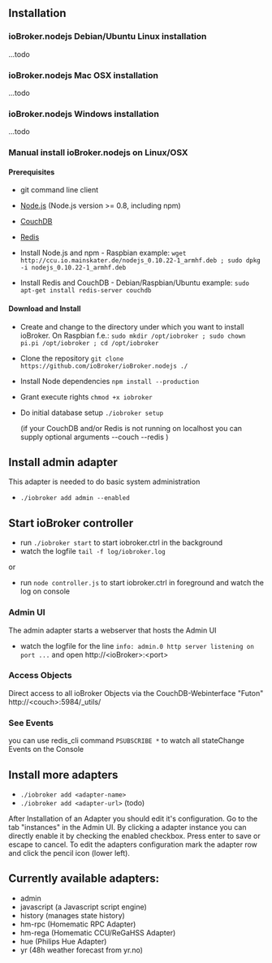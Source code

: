 ## Installation


### ioBroker.nodejs Debian/Ubuntu Linux installation

...todo

### ioBroker.nodejs Mac OSX installation

...todo

###  ioBroker.nodejs Windows installation

...todo

### Manual install ioBroker.nodejs on Linux/OSX

#### Prerequisites

* git command line client
* [Node.js](http://nodejs.org) (Node.js version >= 0.8, including npm)
* [CouchDB](http://couchdb.apache.org/)
* [Redis](http://redis.io/)


* Install Node.js and npm - Raspbian example: ```wget http://ccu.io.mainskater.de/nodejs_0.10.22-1_armhf.deb ; sudo dpkg -i nodejs_0.10.22-1_armhf.deb```
* Install Redis and CouchDB - Debian/Raspbian/Ubuntu example: ```sudo apt-get install redis-server couchdb```


#### Download and Install

* Create and change to the directory under which you want to install ioBroker. On Raspbian f.e.: ```sudo mkdir /opt/iobroker ; sudo chown pi.pi /opt/iobroker ; cd /opt/iobroker```
* Clone the repository ```git clone https://github.com/ioBroker/ioBroker.nodejs ./```
* Install Node dependencies ```npm install --production```
* Grant execute rights ```chmod +x iobroker```
* Do initial database setup ```./iobroker setup```

    (if your CouchDB and/or Redis is not running on localhost you can supply optional arguments --couch <host> --redis <host>)

## Install admin adapter

This adapter is needed to do basic system administration

*   ```./iobroker add admin --enabled```

## Start ioBroker controller

* run ```./iobroker start``` to start iobroker.ctrl in the background
* watch the logfile ```tail -f log/iobroker.log```

or

* run ```node controller.js``` to start iobroker.ctrl in foreground and watch the log on console


### Admin UI

The admin adapter starts a webserver that hosts the Admin UI

* watch the logfile for the line ```info: admin.0 http server listening on port ...``` and open http://&lt;ioBroker&gt;:&lt;port&gt;

### Access Objects

Direct access to all ioBroker Objects via the CouchDB-Webinterface "Futon" http://&lt;couch&gt;:5984/_utils/

### See Events

you can use redis_cli command ```PSUBSCRIBE *``` to watch all stateChange Events on the Console


## Install more adapters

* ```./iobroker add <adapter-name>```
* ```./iobroker add <adapter-url>``` (todo)

After Installation of an Adapter you should edit it's configuration. Go to the tab "instances" in the Admin UI.
By clicking a adapter instance you can directly enable it by checking the enabled checkbox. Press enter to save or escape
to cancel.
To edit the adapters configuration mark the adapter row and click the pencil icon (lower left).

## Currently available adapters:

* admin
* javascript (a Javascript script engine)
* history (manages state history)
* hm-rpc (Homematic RPC Adapter)
* hm-rega (Homematic CCU/ReGaHSS Adapter)
* hue (Philips Hue Adapter)
* yr (48h weather forecast from yr.no)


